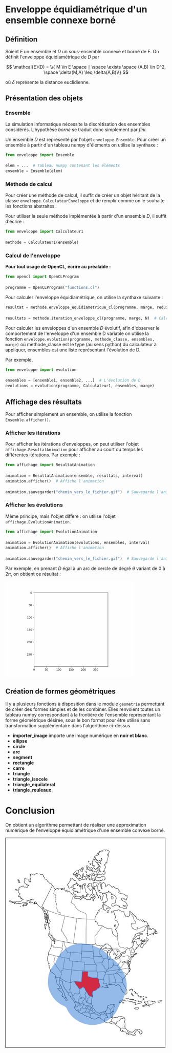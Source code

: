# Enveloppe équidiamétrique d'un ensemble connexe borné

## Définition

Soient $E$ un ensemble et $D$ un sous-ensemble connexe et borné de E. On définit l'enveloppe équidiamétrique de $D$ par

$$
\mathcal{E}(D) = \\{ M \in E \space ∣ \space \exists \space (A,B) \in D^2, \space \delta(M,A) \leq \delta(A,B)\\}
$$

où $\delta$ représente la distance euclidienne.

## Présentation des objets

### Ensemble

La simulation informatique nécessite la discrétisation des ensembles considérés. L'hypothèse *borné* se traduit donc simplement par *fini*.

Un ensemble $D$ est représenté par l'objet `enveloppe.Ensemble`. Pour créer un ensemble à partir d'un tableau numpy d'éléments on utilise la synthaxe :

```python
from enveloppe import Ensemble

elem = ...  # Tableau numpy contenant les éléments
ensemble = Ensemble(elem)
```

### Méthode de calcul

Pour créer une méthode de calcul, il suffit de créer un objet héritant de la classe `enveloppe.CalculateurEnveloppe` et de remplir comme on le souhaite les fonctions abstraites.

Pour utiliser la seule méthode implémentée à partir d'un ensemble $D$, il suffit d'écrire :

```python
from enveloppe import Calculateur1

methode = Calculateur1(ensemble)
```

### Calcul de l'enveloppe

**Pour tout usage de OpenCL, écrire au préalable :**

```python
from opencl import OpenCLProgram

programme = OpenCLProgram("functions.cl")
```

Pour calculer l'enveloppe équidiamétrique, on utilise la synthaxe suivante :

```python
resultat = methode.enveloppe_equidiametrique_cl(programme, marge, reduite)  # Calcul d'une enveloppe

resultats = methode.iteration_enveloppe_cl(programme, marge, N)  # Calcul de N itérations (renvoie une liste contenant les N enveloppes)
```

Pour calculer les enveloppes d'un ensemble $D$ évolutif, afin d'observer le comportement de l'enveloppe d'un ensemble D variable on utilise la fonction `enveloppe.evolution(programme, methode_classe, ensembles, marge)` où methode_classe est le type (au sens python) du calculateur à appliquer, ensembles est une liste représentant l'évolution de D.

Par exemple,

```python
from enveloppe import evolution

ensembles = [ensemble1, ensemble2, ...]  # L'évolution de D
evolutions = evolution(programme, Calculateur1, ensembles, marge)
```

## Affichage des résultats

Pour afficher simplement un ensemble, on utilise la fonction `Ensemble.afficher()`.

### Afficher les itérations

Pour afficher les itérations d'enveloppes, on peut utiliser l'objet `affichage.ResultatAnimation` pour afficher au court du temps les différentes itérations. Par exemple :

```python
from affichage import ResultatAnimation

animation = ResultatAnimation(ensemble, resultats, interval)
animation.afficher()  # Affiche l'animation

animation.sauvegarder("chemin_vers_le_fichier.gif")  # Sauvegarde l'animation
```

### Afficher les évolutions

Même principe, mais l'objet diffère : on utilise l'objet `affichage.EvolutionAnimation`.

```python
from affichage import EvolutionAnimation

animation = EvolutionAnimation(evolutions, ensembles, interval)
animation.afficher()  # Affiche l'animation

animation.sauvegarder("chemin_vers_le_fichier.gif")  # Sauvegarde l'animation
```

Par exemple, en prenant $D$ égal à un arc de cercle de degré $\theta$ variant de $0$ à $2\pi$, on obtient ce résultat :

<img src="https://raw.githubusercontent.com/desjonqc/enveloppe_equidiametrique/master/resultats/evolution_arcs.gif" width="400" />

## Création de formes géométriques

Il y a plusieurs fonctions à disposition dans le module `geometrie` permettant de créer des formes simples et de les combiner. Elles renvoient toutes un tableau numpy correspondant à la frontière de l'ensemble représentant la forme géométrique désirée, sous le bon format pour être utilisé sans transformation supplémentaire dans l'algorithme ci-dessus.

<ul>

<li><b>importer_image</b> importe une image numérique en <b>noir et blanc</b>.</li>
<li><b>ellipse</b></li>
<li><b>circle</b></li>
<li><b>arc</b></li>
<li><b>segment</b></li>
<li><b>rectangle</b></li>
<li><b>carre</b></li>
<li><b>triangle</b></li>
<li><b>triangle_isocele</b></li>
<li><b>triangle_equilateral</b></li>
<li><b>triangle_reuleaux</b></li>
</ul>

# Conclusion

On obtient un algorithme permettant de réaliser une approximation numérique de l'enveloppe équidiamétrique d'une ensemble convexe borné.

<img src="https://raw.githubusercontent.com/desjonqc/enveloppe_equidiametrique/master/resultats/texas.png" width="500" >
